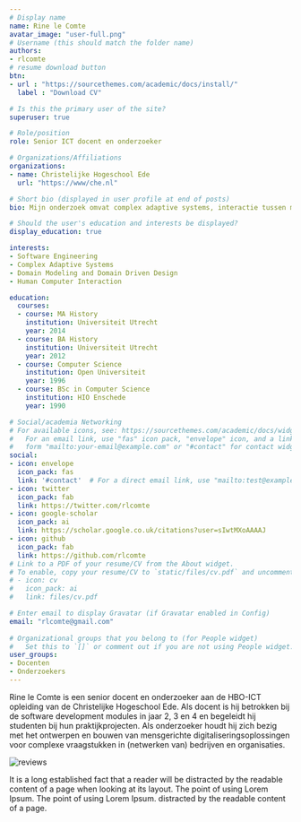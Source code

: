 ```yaml
---
# Display name
name: Rine le Comte
avatar_image: "user-full.png"
# Username (this should match the folder name)
authors:
- rlcomte
# resume download button
btn:
- url : "https://sourcethemes.com/academic/docs/install/"
  label : "Download CV"

# Is this the primary user of the site?
superuser: true

# Role/position
role: Senior ICT docent en onderzoeker

# Organizations/Affiliations
organizations:
- name: Christelijke Hogeschool Ede
  url: "https://www/che.nl"

# Short bio (displayed in user profile at end of posts)
bio: Mijn onderzoek omvat complex adaptive systems, interactie tussen mens en intelligent systeem, en ethische bezinning op mensgerichte ICT.

# Should the user's education and interests be displayed?
display_education: true

interests:
- Software Engineering
- Complex Adaptive Systems
- Domain Modeling and Domain Driven Design
- Human Computer Interaction

education:
  courses:
  - course: MA History
    institution: Universiteit Utrecht
    year: 2014
  - course: BA History
    institution: Universiteit Utrecht
    year: 2012
  - course: Computer Science
    institution: Open Universiteit
    year: 1996
  - course: BSc in Computer Science
    institution: HIO Enschede
    year: 1990

# Social/academia Networking
# For available icons, see: https://sourcethemes.com/academic/docs/widgets/#icons
#   For an email link, use "fas" icon pack, "envelope" icon, and a link in the
#   form "mailto:your-email@example.com" or "#contact" for contact widget.
social:
- icon: envelope
  icon_pack: fas
  link: '#contact'  # For a direct email link, use "mailto:test@example.org".
- icon: twitter
  icon_pack: fab
  link: https://twitter.com/rlcomte
- icon: google-scholar
  icon_pack: ai
  link: https://scholar.google.co.uk/citations?user=sIwtMXoAAAAJ
- icon: github
  icon_pack: fab
  link: https://github.com/rlcomte
# Link to a PDF of your resume/CV from the About widget.
# To enable, copy your resume/CV to `static/files/cv.pdf` and uncomment the lines below.  
# - icon: cv
#   icon_pack: ai
#   link: files/cv.pdf

# Enter email to display Gravatar (if Gravatar enabled in Config)
email: "rlcomte@gmail.com"
  
# Organizational groups that you belong to (for People widget)
#   Set this to `[]` or comment out if you are not using People widget.  
user_groups:
- Docenten
- Onderzoekers
---
```


Rine le Comte is een senior docent en onderzoeker aan de HBO-ICT opleiding van de Christelijke Hogeschool Ede. Als docent is hij betrokken bij de software development modules in jaar 2, 3 en 4 en begeleidt hij studenten bij hun praktijkprojecten. Als onderzoeker houdt hij zich bezig met het ontwerpen en bouwen van mensgerichte digitaliseringsoplossingen voor complexe vraagstukken in (netwerken van) bedrijven en organisaties.

![reviews](../../img/certifacates.jpg)

It is a long established fact that a reader will be distracted by the readable content of a page when looking at its layout. The point of using Lorem Ipsum. The point of using Lorem Ipsum. distracted by the readable content of a page.
